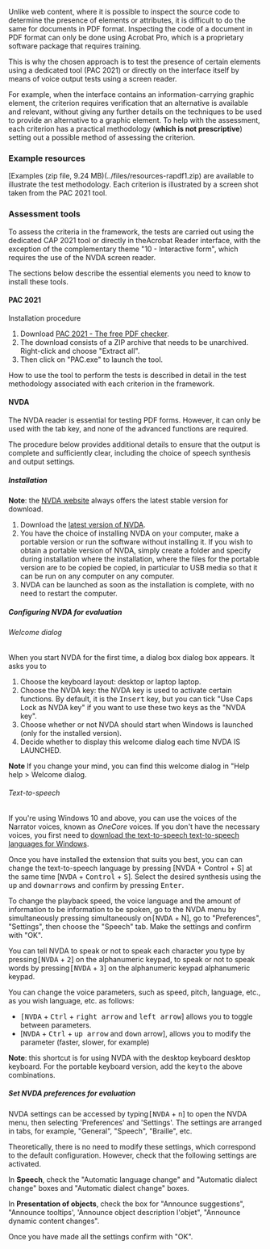 Unlike web content, where it is possible to inspect the source code to determine the presence of elements or attributes, it is difficult to do the same for documents in PDF format.
Inspecting the code of a document in PDF format can only be done using <span lang="en">Acrobat Pro</span>, which is a proprietary software package that requires training. 

This is why the chosen approach is to test the presence of certain elements using a dedicated tool (PAC 2021) or directly on the interface itself by means of voice output tests using a screen reader.

For example, when the interface contains an information-carrying graphic element, the criterion requires verification that an alternative is available and relevant, without giving any further details on the techniques to be used to provide an alternative to a graphic element. To help with the assessment, each criterion has a practical methodology (**which is not prescriptive**) setting out a possible method of assessing the criterion.

### Example resources

[Examples (zip file, 9.24 MB)(../files/resources-rapdf1.zip) are available to illustrate the test methodology. Each criterion is illustrated by a screen shot taken from the PAC 2021 tool.


### Assessment tools

To assess the criteria in the framework, the tests are carried out using the dedicated CAP 2021 tool or directly in the<span lang="en">Acrobat Reader</span> interface, with the exception of the complementary theme "10 - Interactive form", which requires the use of the NVDA screen reader.

The sections below describe the essential elements you need to know to install these tools.

#### PAC 2021
Installation procedure

1. Download [PAC 2021 - The free PDF checker](https://pdfua.foundation/fr/pac-2021-le-verificateur-pdf-gratuit/).
2. The download consists of a ZIP archive that needs to be unarchived. Right-click and choose "Extract all".
3. Then click on "PAC.exe" to launch the tool.

How to use the tool to perform the tests is described in detail in the test methodology associated with each criterion in the framework.

#### NVDA

The NVDA reader is essential for testing PDF forms. However, it can only be used with the tab key, and none of the advanced functions are required.

The procedure below provides additional details to ensure that the output is complete and sufficiently clear, including the choice of speech synthesis and output settings.

##### Installation

**Note**: the [NVDA website](https://www.nvda-fr.org/)
always offers the latest stable version for download.

1.  Download the [latest version of NVDA](https://www.nvda-fr.org/cat.php?id=2).
1.  You have the choice of installing NVDA on your computer,
    make a portable version or run the software without
    installing it. If you wish to obtain a portable version of
    NVDA, simply create a folder and specify during installation where the
    installation, where the files for the portable version are to be copied
    be copied, in particular to USB media so that it can be run on any computer
    on any computer.
1.  NVDA can be launched as soon as the installation is complete, with no need to restart the computer.

##### Configuring NVDA for evaluation

###### Welcome dialog

When you start NVDA for the first time, a dialog box
dialog box appears. It asks you to

1.  Choose the keyboard layout: desktop or laptop
    laptop.
2.  Choose the NVDA key: the NVDA key is used to activate certain functions. By default, it is the <kbd>Insert</kbd> key, but you can tick "Use Caps Lock as NVDA key" if you want to use these two keys as the "NVDA key".
3.  Choose whether or not NVDA should start when Windows is launched
    (only for the installed version).
4.  Decide whether to display this welcome dialog each time
    NVDA IS LAUNCHED.

**Note** If you change your mind, you can find this welcome dialog in "Help
help &gt; Welcome dialog.

###### Text-to-speech

If you're using Windows 10 and above, you can use the voices of the
Narrator voices, known as *OneCore* voices. If you don't have
the necessary voices, you first need to [download the text-to-speech
text-to-speech languages for
Windows](https://support.office.com/fr-fr/article/T%C3%A9l%C3%A9charger-les-langues-de-synth%C3%A8se-vocale-pour-Windows-10-d5a6b612-b3ae-423f-afa5-4f6caf1ec5d3).

Once you have installed the extension that suits you best, you can
can change the text-to-speech language by pressing [NVDA + Control + S] at the same time
[<kbd>NVDA</kbd> + <kbd>Control</kbd> + <kbd>S</kbd>]. Select the desired synthesis using the
<kbd>up</kbd> and <kbd>down</kbd><kbd>arrows</kbd> and confirm by pressing <kbd>Enter</kbd>.

To change the playback speed, the voice language and the amount of information to be
information to be spoken, go to the NVDA menu by simultaneously pressing
simultaneously on<kbd>[NVDA</kbd> + </kbd>N</kbd>], go to "Preferences",
"Settings", then choose the "Speech" tab. Make the
settings and confirm with "OK".

You can tell NVDA to speak or not to speak each character you type
by pressing<kbd>[NVDA</kbd> + <kbd>2</kbd>] on the alphanumeric keypad, to speak or not to speak
words by pressing<kbd>[NVDA</kbd> + <kbd>3</kbd>] on the alphanumeric keypad
alphanumeric keypad.

You can change the voice parameters, such as speed, pitch, language, etc., as you wish
language, etc. as follows:

-  <kbd>[NVDA</kbd> + <kbd>Ctrl</kbd> + <kbd>right arrow</kbd> and <kbd>left arrow</kbd>] allows you to
    toggle between parameters.
-   [<kbd>NVDA</kbd> + <kbd>Ctrl</kbd> + <kbd>up arrow</kbd> and <kbd>down</kbd> arrow], allows you to modify the
    parameter (faster, slower, for example)

**Note**: this shortcut is for using NVDA with the desktop keyboard
desktop keyboard. For the portable keyboard version, add the
key<kbd>to</kbd> the above combinations.

##### Set NVDA preferences for evaluation

NVDA settings can be accessed by typing<kbd>[NVDA</kbd> + <kbd>n</kbd>] to open the NVDA
menu, then selecting 'Preferences' and 'Settings'. The
settings are arranged in tabs, for example,
"General", "Speech", "Braille", etc.

Theoretically, there is no need to modify these settings, which
correspond to the default configuration. However, check that the following
settings are activated.

In **Speech**, check the "Automatic language change" and "Automatic dialect change" boxes
and "Automatic dialect change" boxes.

In **Presentation of objects**, check the box for "Announce suggestions",
"Announce tooltips', 'Announce object description
l\'objet", "Announce dynamic content changes".

Once you have made all the settings
confirm with "OK".


